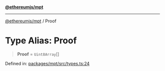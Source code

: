 [**@ethereumjs/mpt**](../README.md)

***

[@ethereumjs/mpt](../README.md) / Proof

# Type Alias: Proof

> **Proof** = `Uint8Array`[]

Defined in: [packages/mpt/src/types.ts:24](https://github.com/ethereumjs/ethereumjs-monorepo/blob/master/packages/mpt/src/types.ts#L24)
